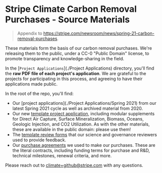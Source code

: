 # Stripe Climate Carbon Removal Purchases - Source Materials

> Appendix to https://stripe.com/newsroom/news/spring-21-carbon-removal-purchases.

These materials form the basis of our carbon removal purchases. We're releasing them to the public, under a CC-0 "Public Domain" license, to promote transparency and knowledge-sharing in the field. 

In the [`Project Applications`](./Project Applications) directory, you'll find the **raw PDF file of each project's application**. We are grateful to the projects for participating in this process, and agreeing to have their applications made public.

In the root of the repo, you'll find:

- Our [project applications](./Project Applications/Spring 2021) from our latest Spring 2021 cycle as well as archived material from 2020.
- Our new [template project application](./[Template]%20Project%20Application), including modular supplements for Direct Air Capture, Surface Mineralization, Biomass, Oceans, Geologic Injection, and CO2 Utilization. As with the other materials, these are available in the public domain: please use them!
- The [template review forms](./[Template]%20Review%20Forms/Spring%2021.pdf) that our science and governance reviewers used to provide feedback.
- Our [purchase agreements](./Purchase%20Agreements/Spring%2021) we used to make our purchases. These are the literal contracts, including funding terms for purchase and R&D, technical milestones, renewal criteria, and more.
 
Please reach out to climate+github@stripe.com with any questions.

